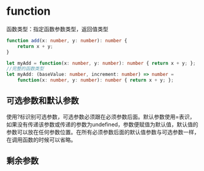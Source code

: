 # function

函数类型：指定函数参数类型，返回值类型

```typescript
function add(x: number, y: number): number {
    return x + y;
}

let myAdd = function(x: number, y: number): number { return x + y; };
//完整的函数类型
let myAdd: (baseValue: number, increment: number) => number =
    function(x: number, y: number): number { return x + y; };
```

## 可选参数和默认参数

使用?标识别可选参数，可选参数必须跟在必须参数后面。默认参数使用=表识，如果没有传递该参数或传递的参数为undefined，参数便赋值为默认值，默认值的参数可以放在任何参数位置。在所有必须参数后面的默认值参数与可选参数一样，在调用函数的时候可以省略。 

## 剩余参数

